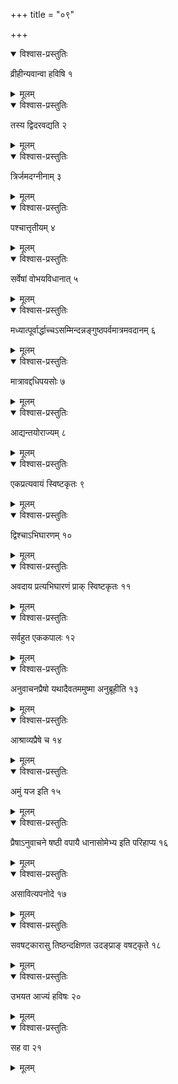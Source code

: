 +++
title = "०९"

+++


<details open><summary>विश्वास-प्रस्तुतिः</summary>

व्रीहीन्यवान्वा हविषि १
</details>

<details><summary>मूलम्</summary>

व्रीहीन्यवान्वा हविषि १
</details>


<details open><summary>विश्वास-प्रस्तुतिः</summary>

तस्य द्विदरवद्यति २
</details>

<details><summary>मूलम्</summary>

तस्य द्विदरवद्यति २
</details>


<details open><summary>विश्वास-प्रस्तुतिः</summary>

त्रिर्जमदग्नीनाम् ३
</details>

<details><summary>मूलम्</summary>

त्रिर्जमदग्नीनाम् ३
</details>


<details open><summary>विश्वास-प्रस्तुतिः</summary>

पश्चात्तृतीयम् ४
</details>

<details><summary>मूलम्</summary>

पश्चात्तृतीयम् ४
</details>


<details open><summary>विश्वास-प्रस्तुतिः</summary>

सर्वेषां वोभयविधानात् ५
</details>

<details><summary>मूलम्</summary>

सर्वेषां वोभयविधानात् ५
</details>


<details open><summary>विश्वास-प्रस्तुतिः</summary>

मध्यात्पूर्वार्द्धाच्चऽसम्मिन्दन्नङ्गुष्ठपर्वमात्रमवदानम् ६
</details>

<details><summary>मूलम्</summary>

मध्यात्पूर्वार्द्धाच्चऽसम्मिन्दन्नङ्गुष्ठपर्वमात्रमवदानम् ६
</details>


<details open><summary>विश्वास-प्रस्तुतिः</summary>

 मात्रावद्दधिपयसोः ७
</details>

<details><summary>मूलम्</summary>

 मात्रावद्दधिपयसोः ७
</details>


<details open><summary>विश्वास-प्रस्तुतिः</summary>

आद्यन्तयोराज्यम् ८
</details>

<details><summary>मूलम्</summary>

आद्यन्तयोराज्यम् ८
</details>


<details open><summary>विश्वास-प्रस्तुतिः</summary>

एकप्रत्यवायं स्विष्टकृतः ९
</details>

<details><summary>मूलम्</summary>

एकप्रत्यवायं स्विष्टकृतः ९
</details>


<details open><summary>विश्वास-प्रस्तुतिः</summary>

द्विश्चाऽभिघारणम् १०
</details>

<details><summary>मूलम्</summary>

द्विश्चाऽभिघारणम् १०
</details>


<details open><summary>विश्वास-प्रस्तुतिः</summary>

अवदाय प्रत्यभिघारणं प्राक् स्विष्टकृतः ११
</details>

<details><summary>मूलम्</summary>

अवदाय प्रत्यभिघारणं प्राक् स्विष्टकृतः ११
</details>


<details open><summary>विश्वास-प्रस्तुतिः</summary>

सर्वहुत एककपालः १२
</details>

<details><summary>मूलम्</summary>

सर्वहुत एककपालः १२
</details>


<details open><summary>विश्वास-प्रस्तुतिः</summary>

अनुवाचनप्रैषो यथादैवतममुष्मा अनुब्रूहीति १३
</details>

<details><summary>मूलम्</summary>

अनुवाचनप्रैषो यथादैवतममुष्मा अनुब्रूहीति १३
</details>


<details open><summary>विश्वास-प्रस्तुतिः</summary>

आश्राव्यप्रैषे च १४
</details>

<details><summary>मूलम्</summary>

आश्राव्यप्रैषे च १४
</details>


<details open><summary>विश्वास-प्रस्तुतिः</summary>

अमुं यज इति १५
</details>

<details><summary>मूलम्</summary>

अमुं यज इति १५
</details>


<details open><summary>विश्वास-प्रस्तुतिः</summary>

प्रैषाऽनुवाचने षष्ठी वपायै धानासोमेभ्य इति परिहाप्य १६
</details>

<details><summary>मूलम्</summary>

प्रैषाऽनुवाचने षष्ठी वपायै धानासोमेभ्य इति परिहाप्य १६
</details>


<details open><summary>विश्वास-प्रस्तुतिः</summary>

असावित्यपनोदे १७
</details>

<details><summary>मूलम्</summary>

असावित्यपनोदे १७
</details>


<details open><summary>विश्वास-प्रस्तुतिः</summary>

सवषट्कारासु तिष्ठन्दक्षिणत उदङ्प्राङ् वषट्कृते १८
</details>

<details><summary>मूलम्</summary>

सवषट्कारासु तिष्ठन्दक्षिणत उदङ्प्राङ् वषट्कृते १८
</details>


<details open><summary>विश्वास-प्रस्तुतिः</summary>

उभयत आज्यं हविषः २०
</details>

<details><summary>मूलम्</summary>

उभयत आज्यं हविषः २०
</details>


<details open><summary>विश्वास-प्रस्तुतिः</summary>

सह वा २१
</details>

<details><summary>मूलम्</summary>

सह वा २१
</details>
